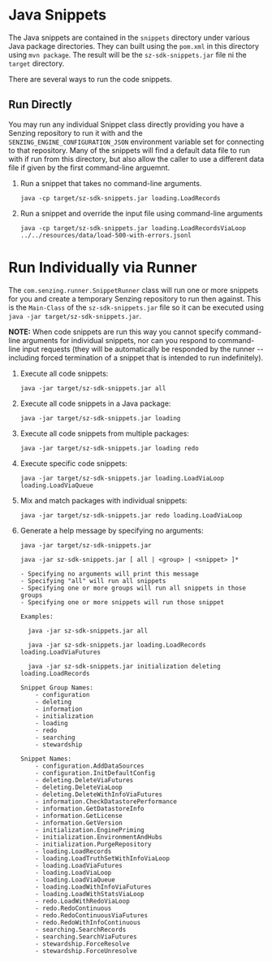 # Java Snippets

The Java snippets are contained in the `snippets` directory under various Java package directories.  They can built using the `pom.xml` in this directory using `mvn package`.  The result will be the `sz-sdk-snippets.jar` file ni the `target` directory.

There are several ways to run the code snippets.

## Run Directly

You may run any individual Snippet class directly providing you have a Senzing repository to run it with and the `SENZING_ENGINE_CONFIGURATION_JSON` environment variable set for connecting to that repository.  Many of the snippets will find a default data file to run with if run from this directory, but also allow the caller to use a different data file if given by the first command-line arguemnt.

1. Run a snippet that takes no command-line arguments.
    ```
    java -cp target/sz-sdk-snippets.jar loading.LoadRecords
    ```

2. Run a snippet and override the input file using command-line arguments
    ```
    java -cp target/sz-sdk-snippets.jar loading.LoadRecordsViaLoop ../../resources/data/load-500-with-errors.jsonl
    ```

# Run Individually via Runner

The `com.senzing.runner.SnippetRunner` class will run one or more snippets for you and create a temporary Senzing repository to run
then against.  This is the `Main-Class` of the `sz-sdk-snippets.jar` file so it can be executed using `java -jar target/sz-sdk-snippets.jar`.

**NOTE:** When code snippets are run this way you cannot specify command-line arguments for individual snippets, nor can you respond to command-line input requests (they will be automatically be responded by the runner -- including forced termination of a snippet that is intended to run indefinitely).

1. Execute all code snippets:
    ```
    java -jar target/sz-sdk-snippets.jar all
    ```

2. Execute all code snippets in a Java package:
    ```
    java -jar target/sz-sdk-snippets.jar loading
    ```

3. Execute all code snippets from multiple packages:
    ```
    java -jar target/sz-sdk-snippets.jar loading redo
    ```
4. Execute specific code snippets:
    ```
    java -jar target/sz-sdk-snippets.jar loading.LoadViaLoop loading.LoadViaQueue
    ```
5. Mix and match packages with individual snippets:
    ```
    java -jar target/sz-sdk-snippets.jar redo loading.LoadViaLoop
    ```
6. Generate a help message by specifying no arguments:
    ```
    java -jar target/sz-sdk-snippets.jar

    java -jar sz-sdk-snippets.jar [ all | <group> | <snippet> ]*
    
    - Specifying no arguments will print this message
    - Specifying "all" will run all snippets
    - Specifying one or more groups will run all snippets in those groups
    - Specifying one or more snippets will run those snippet

    Examples:

      java -jar sz-sdk-snippets.jar all

      java -jar sz-sdk-snippets.jar loading.LoadRecords loading.LoadViaFutures

      java -jar sz-sdk-snippets.jar initialization deleting loading.LoadRecords

    Snippet Group Names:
        - configuration
        - deleting
        - information
        - initialization
        - loading
        - redo
        - searching
        - stewardship

    Snippet Names:
        - configuration.AddDataSources
        - configuration.InitDefaultConfig
        - deleting.DeleteViaFutures
        - deleting.DeleteViaLoop
        - deleting.DeleteWithInfoViaFutures
        - information.CheckDatastorePerformance
        - information.GetDatastoreInfo
        - information.GetLicense
        - information.GetVersion
        - initialization.EnginePriming
        - initialization.EnvironmentAndHubs
        - initialization.PurgeRepository
        - loading.LoadRecords
        - loading.LoadTruthSetWithInfoViaLoop
        - loading.LoadViaFutures
        - loading.LoadViaLoop
        - loading.LoadViaQueue
        - loading.LoadWithInfoViaFutures
        - loading.LoadWithStatsViaLoop
        - redo.LoadWithRedoViaLoop
        - redo.RedoContinuous
        - redo.RedoContinuousViaFutures
        - redo.RedoWithInfoContinuous
        - searching.SearchRecords
        - searching.SearchViaFutures
        - stewardship.ForceResolve
        - stewardship.ForceUnresolve
    ```
